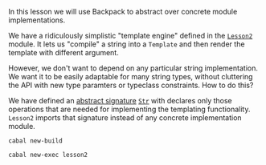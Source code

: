 In this lesson we will use Backpack to abstract over concrete module
implementations.

We have a ridiculously simplistic "template engine" defined in the
[`Lesson2`](./lib/Lesson2.hs) module. It lets us "compile" a string into a
`Template` and then render the template with different argument.

However, we don't want to depend on any particular string implementation. We
want it to be easily adaptable for many string types, without cluttering the
API with new type paramters or typeclass constraints. How to do this?

We have defined an [abstract
signature](https://wiki.haskell.org/Module_signature) [`Str`](./lib/Str.sig)
with declares only those operations that are needed for implementing the
templating functionality. `Lesson2` imports that signature instead of any
concrete implementation module.

```
cabal new-build
```

```
cabal new-exec lesson2
```
